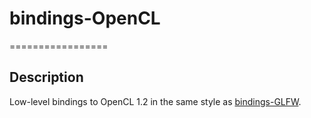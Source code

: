 # bindings-OpenCL
=================
## Description

Low-level bindings to OpenCL 1.2 in the same style as [bindings-GLFW](https://github.com/bsl/bindings-GLFW).